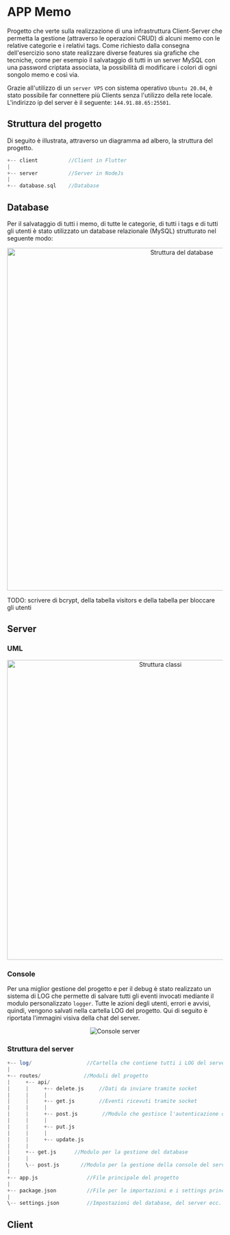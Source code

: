 # APP Memo
Progetto che verte sulla realizzazione di una infrastruttura Client-Server che permetta la gestione (attraverso le operazioni CRUD) di alcuni memo con le relative categorie e i relativi tags. Come richiesto dalla consegna dell'esercizio sono state realizzare diverse features sia grafiche che tecniche, come per esempio il salvataggio di tutti in un server MySQL con una password criptata associata, la possibilità di modificare i colori di ogni songolo memo e così via.


Grazie all'utilizzo di un `server VPS` con sistema operativo `Ubuntu 20.04`, è stato possibile far connettere più Clients senza l'utilizzo della rete locale. L'indirizzo ip del server è il seguente: `144.91.88.65:25501`.

## Struttura del progetto
Di seguito è illustrata, attraverso un diagramma ad albero, la struttura del progetto. 

```php
+-- client          //Client in Flutter
|
+-- server          //Server in NodeJs
|
+-- database.sql    //Database
```
## Database
Per il salvataggio di tutti i memo, di tutte le categorie, di tutti i tags e di tutti gli utenti è stato utilizzato un database relazionale (MySQL) strutturato nel seguente modo:
<div align="center">
  <img src="./database.png" alt="Struttura del database" width="800px">
</div>

TODO: scrivere di bcrypt, della tabella visitors e della tabella per bloccare gli utenti

## Server
### UML
<div align="center">
  <img src="./server-uml.png" alt="Struttura classi" width="700px">
</div>

### Console
Per una miglior gestione del progetto e per il debug è stato realizzato un sistema di LOG che permette di salvare tutti gli eventi invocati mediante il modulo personalizzato `logger`. Tutte le azioni degli utenti, errori e avvisi, quindi, vengono salvati nella cartella LOG del progetto.
Qui di seguito è riportata l'immagini visiva della chat del server.
<div align="center">
  <img src="./server-console.png" alt="Console server">
</div>

### Struttura del server
``` php
+-- log/                  //Cartella che contiene tutti i LOG del server
|
+-- routes/              //Moduli del progetto
|     +-- api/
|     |     +-- delete.js     //Dati da inviare tramite socket
|     |     |
|     |     +-- get.js        //Eventi ricevuti tramite socket
|     |     |
|     |     +-- post.js        //Modulo che gestisce l'autenticazione dei clients
|     |     |
|     |     +-- put.js
|     |     |
|     |     +-- update.js
|     |     
|     +-- get.js      //Modulo per la gestione del database
|     |
|     \-- post.js       //Modulo per la gestione della console del server
|
+-- app.js                //File principale del progetto
|
+-- package.json          //File per le importazioni e i settings principali del progetto
|
\-- settings.json         //Impostazioni del database, del server ecc.

```

## Client